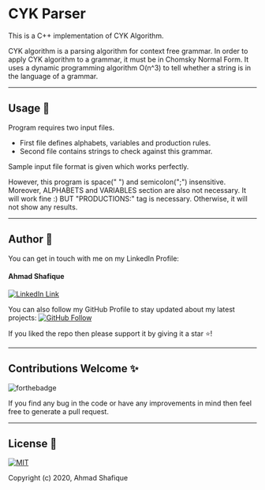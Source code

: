 <h1>CYK Parser</h1>

<p>
  This is a C++ implementation of CYK Algorithm. 

  CYK algorithm is a parsing algorithm for context free grammar.
In order to apply CYK algorithm to a grammar, it must be in Chomsky Normal Form. It uses a dynamic programming algorithm O(n^3) to tell whether a string is in the language of a grammar.
</p>

<hr>

## Usage 🔧

Program requires two input files.
- First file defines alphabets, variables and production rules.
- Second file contains strings to check against this grammar.

Sample input file format is given which works perfectly.

However, this program is space(" ") and semicolon(";") insensitive.
Moreover, ALPHABETS and VARIABLES section are also not necessary. It will work fine :)
BUT "PRODUCTIONS:" tag is necessary. Otherwise, it will not show any results. 

<hr>

## Author 👋

You can get in touch with me on my LinkedIn Profile:

#### Ahmad Shafique

[![LinkedIn Link](https://img.shields.io/badge/Connect-ahmadshafique-blue.svg?logo=linkedin&longCache=true&style=social&label=Connect)](https://www.linkedin.com/in/ahmad-shafique)

You can also follow my GitHub Profile to stay updated about my latest projects: [![GitHub Follow](https://img.shields.io/badge/Connect-ahmadshafique-blue.svg?logo=Github&longCache=true&style=social&label=Follow)](https://github.com/ahmadshafique)


If you liked the repo then please support it by giving it a star ⭐!

<hr>

## Contributions Welcome ✨

![forthebadge](https://forthebadge.com/images/badges/built-with-love.svg)

If you find any bug in the code or have any improvements in mind then feel free to generate a pull request.

<hr>

## License 📄

[![MIT](https://img.shields.io/cocoapods/l/AFNetworking.svg?style=style&label=License&maxAge=2592000)](LICENSE)

Copyright (c) 2020, Ahmad Shafique
